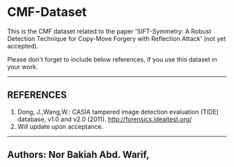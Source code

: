 # CMF-Dataset


This is the CMF dataset related to the paper 'SIFT-Symmetry: A Robust Detection Technique for Copy-Move 
Forgery with Reflection Attack' (not yet accepted).

Please don't forget to include below references, if you use this dataset in your work.

-------------------------------------------------------------------------------------------------
REFERENCES
-------------------------------------------------------------------------------------------------
1. Dong, J.,Wang,W.: CASIA tampered image detection evaluation (TIDE) database, v1.0 and v2.0 (2011). http://forensics.idealtest.org/
2. Will update upon acceptance.

-------------------------------------------------------------------------------------------------
Authors: Nor Bakiah Abd. Warif,
-------------------------------------------------------------------------------------------------
